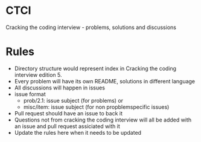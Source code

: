 # CTCI
Cracking the coding interview - problems, solutions and discussions

# Rules
* Directory structure would represent index in Cracking the coding interview edition 5. 
* Every problem  will have its own README, solutions in different language
* All discussions will happen in issues
* issue format 
  - prob/2.1:  issue subject (for problems) or  
  - misc/item: issue subject (for non propblemspecific issues)
* Pull request should have an issue to back it
* Questions not from cracking the coding interview will all be added with an issue and pull request assiciated with it
* Update the rules here when it needs to be updated 
